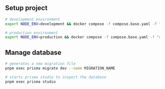 ## Setup project

```sh
# development environment
export NODE_ENV=development && docker compose -f compose.base.yaml -f "compose.${NODE_ENV}.yaml" up -d --build
```

```sh
# production environment
export NODE_ENV=production && docker compose -f compose.base.yaml -f "compose.${NODE_ENV}.yaml" up -d --build
```

## Manage database

```sh
# generates a new migration file
pnpm exec prisma migrate dev --name MIGRATION_NAME
```

```sh
# starts prisma studio to inspect the database
pnpm exec prisma studio
```